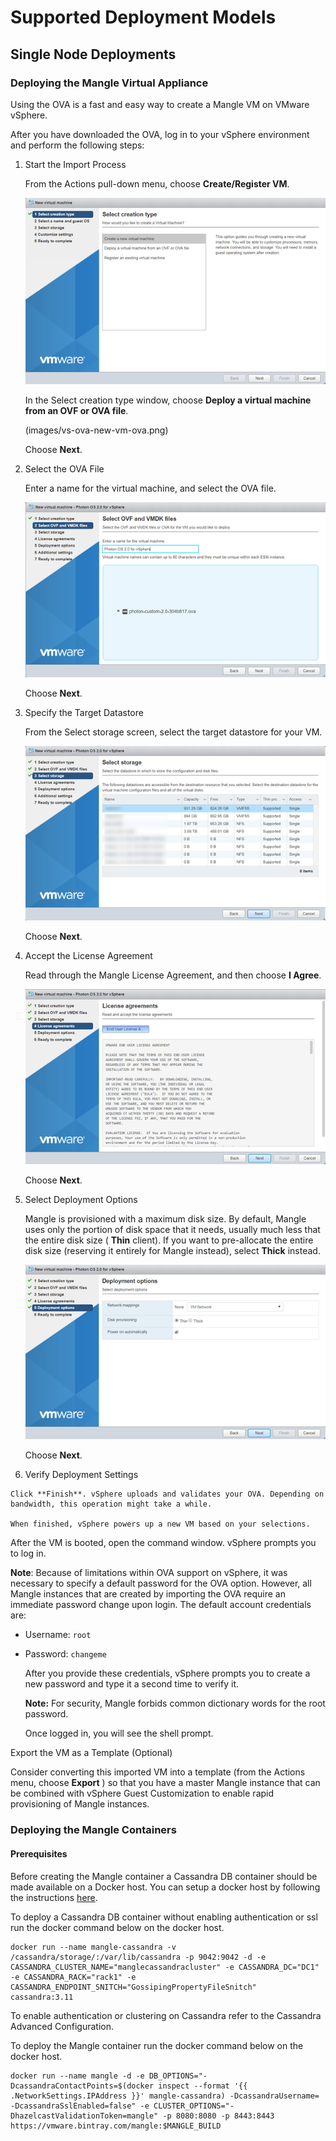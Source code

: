 # Supported Deployment Models

## Single Node Deployments

### Deploying the Mangle Virtual Appliance

Using the OVA is a fast and easy way to create a Mangle VM on VMware vSphere.

After you have downloaded the OVA, log in to your vSphere environment and perform the following steps:

1. Start the Import Process

   From the Actions pull-down menu, choose **Create/Register VM**.

   ![Create/Register VM](../.gitbook/assets/ova-new-vm.png)

   In the Select creation type window, choose **Deploy a virtual machine from an OVF or OVA file**.

   \(images/vs-ova-new-vm-ova.png\)

   Choose **Next**.

2. Select the OVA File

   Enter a name for the virtual machine, and select the OVA file.

   ![OVA file](../.gitbook/assets/ova-name-selected.png)

   Choose **Next**.

3. Specify the Target Datastore

   From the Select storage screen, select the target datastore for your VM.

   ![Target datastore](../.gitbook/assets/ova-storage.png)

   Choose **Next**.

4. Accept the License Agreement

   Read through the Mangle License Agreement, and then choose **I Agree**.

   ![License](../.gitbook/assets/ova-license.png)

   Choose **Next**.

5. Select Deployment Options

   Mangle is provisioned with a maximum disk size. By default, Mangle uses only the portion of disk space that it needs, usually much less that the entire disk size \( **Thin** client\). If you want to pre-allocate the entire disk size \(reserving it entirely for Mangle instead\), select **Thick** instead.

   ![Deployment Options](../.gitbook/assets/ova-deployment-options.png)

   Choose **Next**.

6. Verify Deployment Settings

```text
Click **Finish**. vSphere uploads and validates your OVA. Depending on bandwidth, this operation might take a while.

When finished, vSphere powers up a new VM based on your selections.
```

After the VM is booted, open the command window. vSphere prompts you to log in.

**Note**: Because of limitations within OVA support on vSphere, it was necessary to specify a default password for the OVA option. However, all Mangle instances that are created by importing the OVA require an immediate password change upon login. The default account credentials are:

* Username: `root`
* Password: `changeme`

  After you provide these credentials, vSphere prompts you to create a new password and type it a second time to verify it.

  **Note:** For security, Mangle forbids common dictionary words for the root password.

  Once logged in, you will see the shell prompt.

Export the VM as a Template \(Optional\)

Consider converting this imported VM into a template \(from the Actions menu, choose **Export** \) so that you have a master Mangle instance that can be combined with vSphere Guest Customization to enable rapid provisioning of Mangle instances.

### Deploying the Mangle Containers

#### Prerequisites

Before creating the Mangle container a Cassandra DB container should be made available on a Docker host. You can setup a docker host by following the instructions [here](https://docs.docker.com/install/).

To deploy a Cassandra DB container without enabling authentication or ssl run the docker command below on the docker host.

```text
docker run --name mangle-cassandra -v /cassandra/storage/:/var/lib/cassandra -p 9042:9042 -d -e CASSANDRA_CLUSTER_NAME="manglecassandracluster" -e CASSANDRA_DC="DC1" -e CASSANDRA_RACK="rack1" -e CASSANDRA_ENDPOINT_SNITCH="GossipingPropertyFileSnitch"  cassandra:3.11
```

To enable authentication or clustering on Cassandra refer to the Cassandra Advanced Configuration.

To deploy the Mangle container run the docker command below on the docker host.

```text
docker run --name mangle -d -e DB_OPTIONS="-DcassandraContactPoints=$(docker inspect --format '{{ .NetworkSettings.IPAddress }}' mangle-cassandra) -DcassandraUsername= -DcassandraSslEnabled=false" -e CLUSTER_OPTIONS="-DhazelcastValidationToken=mangle" -p 8080:8080 -p 8443:8443 https://vmware.bintray.com/mangle:$MANGLE_BUILD
```

